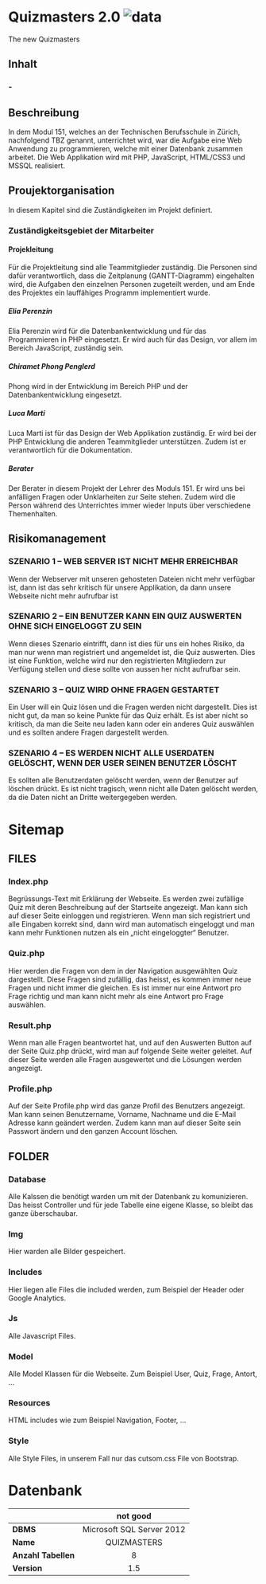 # Quizmasters 2.0 ![data](https://img.shields.io/badge/Status-development-orange.svg)
The new Quizmasters

## Inhalt

### - [](#)

## Beschreibung
In dem Modul 151, welches an der Technischen Berufsschule in Zürich, nachfolgend TBZ genannt, unterrichtet wird, war die Aufgabe eine Web Anwendung zu programmieren, welche mit einer Datenbank zusammen arbeitet. Die Web Applikation wird mit PHP, JavaScript, HTML/CSS3 und MSSQL realisiert.

## Proujektorganisation
In diesem Kapitel sind die Zuständigkeiten im Projekt definiert. 

### Zuständigkeitsgebiet der Mitarbeiter

#### Projekleitung
Für die Projektleitung sind alle Teammitglieder zuständig. Die Personen sind dafür verantwortlich, dass die Zeitplanung (GANTT-Diagramm) eingehalten wird, die Aufgaben den einzelnen Personen zugeteilt werden, und am Ende des Projektes ein lauffähiges Programm implementiert wurde.

##### Elia Perenzin
Elia Perenzin wird für die Datenbankentwicklung und für das Programmieren in PHP eingesetzt. Er wird auch für das Design, vor allem im Bereich JavaScript, zuständig sein.

##### Chiramet Phong Penglerd
Phong wird in der Entwicklung im Bereich PHP und der Datenbankentwicklung eingesetzt.

##### Luca Marti
Luca Marti ist für das Design der Web Applikation zuständig. Er wird bei der PHP Entwicklung die anderen Teammitglieder unterstützen. Zudem ist er verantwortlich für die Dokumentation.

##### Berater
Der Berater in diesem Projekt der Lehrer des Moduls 151. Er wird uns bei anfälligen Fragen oder Unklarheiten zur Seite stehen. Zudem wird die Person während des Unterrichtes immer wieder Inputs über verschiedene Themenhalten.

## Risikomanagement

### SZENARIO 1 – WEB SERVER IST NICHT MEHR ERREICHBAR
Wenn der Webserver mit unseren gehosteten Dateien nicht mehr verfügbar ist, dann ist das sehr kritisch
für unsere Applikation, da dann unsere Webseite nicht mehr aufrufbar ist

### SZENARIO 2 – EIN BENUTZER KANN EIN QUIZ AUSWERTEN OHNE SICH EINGELOGGT ZU SEIN
Wenn dieses Szenario eintrifft, dann ist dies für uns ein hohes Risiko, da man nur wenn man registriert
und angemeldet ist, die Quiz auswerten. Dies ist eine Funktion, welche wird nur den registrierten
Mitgliedern zur Verfügung stellen und diese sollte von aussen her nicht aufrufbar sein. 

### SZENARIO 3 – QUIZ WIRD OHNE FRAGEN GESTARTET
Ein User will ein Quiz lösen und die Fragen werden nicht dargestellt. Dies ist nicht gut, da man so keine
Punkte für das Quiz erhält. Es ist aber nicht so kritisch, da man die Seite neu laden kann oder ein anderes
Quiz auswählen und es sollten andere Fragen dargestellt werden.

### SZENARIO 4 – ES WERDEN NICHT ALLE USERDATEN GELÖSCHT, WENN DER USER SEINEN BENUTZER LÖSCHT
Es sollten alle Benutzerdaten gelöscht werden, wenn der Benutzer auf löschen drückt. Es ist nicht tragisch,
wenn nicht alle Daten gelöscht werden, da die Daten nicht an Dritte weitergegeben werden. 

# Sitemap
## FILES
### Index.php
Begrüssungs-Text mit Erklärung der Webseite. Es werden zwei zufällige Quiz mit deren Beschreibung auf
der Startseite angezeigt. Man kann sich auf dieser Seite einloggen und registrieren. Wenn man sich
registriert und alle Eingaben korrekt sind, dann wird man automatisch eingeloggt und man kann mehr
Funktionen nutzen als ein „nicht eingeloggter“ Benutzer.
### Quiz.php
Hier werden die Fragen von dem in der Navigation ausgewählten Quiz dargestellt. Diese Fragen sind
zufällig, das heisst, es kommen immer neue Fragen und nicht immer die gleichen. Es ist immer nur eine
Antwort pro Frage richtig und man kann nicht mehr als eine Antwort pro Frage auswählen.
### Result.php
Wenn man alle Fragen beantwortet hat, und auf den Auswerten Button auf der Seite Quiz.php drückt,
wird man auf folgende Seite weiter geleitet. Auf dieser Seite werden alle Fragen ausgewertet und die
Lösungen werden angezeigt.
### Profile.php
Auf der Seite Profile.php wird das ganze Profil des Benutzers angezeigt. Man kann seinen Benutzername,
Vorname, Nachname und die E-Mail Adresse kann geändert werden. Zudem kann man auf dieser Seite
sein Passwort ändern und den ganzen Account löschen.
## FOLDER
### Database
Alle Kalssen die benötigt warden um mit der Datenbank zu komunizieren. Das heisst Controller und für
jede Tabelle eine eigene Klasse, so bleibt das ganze überschaubar.
### Img
Hier warden alle Bilder gespeichert.
### Includes
Hier liegen alle Files die included werden, zum Beispiel der Header oder Google Analytics.
### Js
Alle Javascript Files.
### Model
Alle Model Klassen für die Webseite. Zum Beispiel User, Quiz, Frage, Antort, ...
### Resources
HTML includes wie zum Beispiel Navigation, Footer, …
### Style
Alle Style Files, in unserem Fall nur das cutsom.css File von Bootstrap. 

# Datenbank
|                                       |not good |
| ------------------------------------- | :-----: |
| **DBMS** | Microsoft SQL Server 2012 |
| **Name** | QUIZMASTERS |
| **Anzahl Tabellen** | 8 |
| **Version** | 1.5 |
